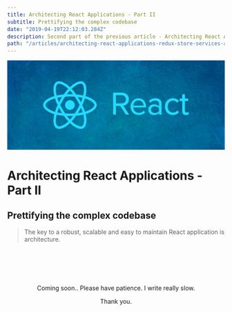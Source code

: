 ```yaml
---
title: Architecting React Applications - Part II
subtitle: Prettifying the complex codebase
date: "2019-04-19T22:12:03.284Z"
description: Second part of the previous article - Architecting React Applications - which was focused on structuring basic parts of a web application built with react.
path: "/articles/architecting-react-applications-redux-store-services-and-sagas/"
---
```



![banner](./banner.jpg)

# Architecting React Applications - Part II

## Prettifying the complex codebase


> The key to a robust, scalable and easy to maintain React application is architecture.

<br />
<br />
<br />
<br />

<p align="center"> Coming soon.. Please have patience. I write really slow. </p>
<p align="center"> Thank you. </p>

<br />
<br />
<br />
<br />
<br />
<br />
<br />
